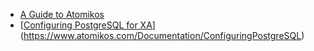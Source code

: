 * [A Guide to Atomikos](https://www.baeldung.com/java-atomikos)
* [[Configuring PostgreSQL for XA](https://www.atomikos.com/Documentation/ConfiguringPostgreSQL)](https://www.atomikos.com/Documentation/ConfiguringPostgreSQL)